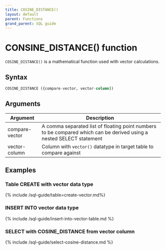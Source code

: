 ```yaml
---
title: COSINE_DISTANCE()
layout: default
parent: Functions
grand_parent: SQL guide
---
```

# CONSINE_DISTANCE() function

`COSINE_DISTANCE()` is a mathematical function used with vector calculations.

## Syntax

```sql
COSINE_DISTANCE ({compare-vector, vector-column])
```

## Arguments

| Argument | Description |
|---|---|
| compare-vector | A comma separated list of floating point numbers to be compared which can be derived using a nested SELECT statement |
| vector-column | Column with `vector()` datatype in target table to compare against |

## Examples

### Table CREATE with vector data type

{% include /sql-guide/table=create-vector.md%}

### INSERT INTO vector data type

{% include /sql-guide/insert-into-vector-table.md %}

### SELECT with COSINE_DISTANCE from vector column

{% include /sql-guide/select-cosine-distance.md %}
